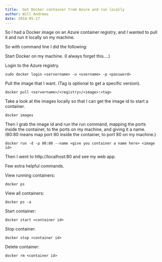 ```yaml
---
title:  Get Docker container from Azure and run locally
author: Will Andrews
date: 2018-05-17
---
```


So I had a Docker image on an Azure container registry, and I wanted to pull it and run it locally on my machine.

So with command line I did the following:

Start Docker on my machine. (I always forget this....)

Login to the Azure registry.
```
sudo docker login <servername> -u <username> -p <password>
```

Pull the image that I want. (Tag is optional to get a specific version).

```
docker pull <servername>/<registry>/<image>:<tag>
```

Take a look at the images locally so that I can get the image id to start a container.

```
docker images
```

Then I grab the image id and run the run command, mapping the ports inside the container, to the ports on my machine, and giving it a name.
(80:80 means map port 80 inside the container, to port 80 on my machine.)

```
docker run -d -p 80:80 --name <give you container a name here> <image id>
```

Then I went to  http://localhost:80 and see my web app.

Few extra helpful commands.

View running containers:
```
docker ps
```

View all containers:
```
docker ps -a
```

Start container:
```
docker start <container id>
```

Stop container:
```
docker stop <container id>
```

Delete container:
```
docker rm <container id>
```

